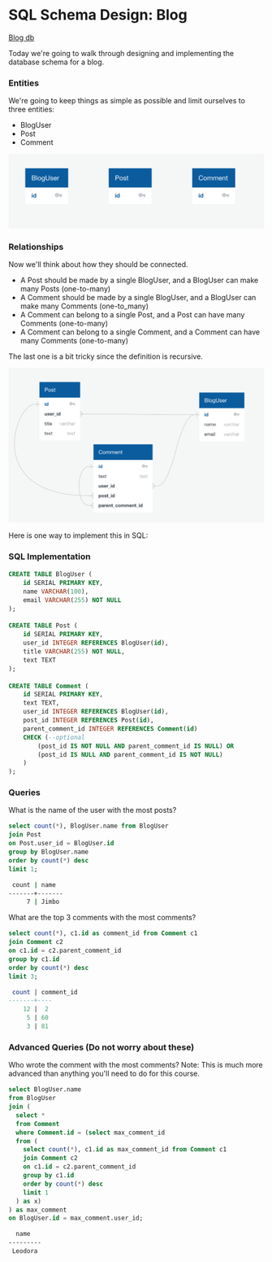 # SQL Schema Design: Blog

[Blog db](https://github.com/code-platoon-assignments/blog-db)

Today we're going to walk through designing and implementing the database schema for a blog.

### Entities
We're going to keep things as simple as possible and limit ourselves to three entities:
- BlogUser
- Post
- Comment

![initial](./readme/initial.png)

### Relationships
Now we'll think about how they should be connected.

- A Post should be made by a single BlogUser, and a BlogUser can make many Posts (one-to-many)
- A Comment should be made by a single BlogUser, and a BlogUser can make many Comments (one-to_many)
- A Comment can belong to a single Post, and a Post can have many Comments (one-to-many)
- A Comment can belong to a single Comment, and a Comment can have many Comments (one-to-many)

The last one is a bit tricky since the definition is recursive. 

![final](./readme/final.png)

Here is one way to implement this in SQL:

### SQL Implementation
```sql
CREATE TABLE BlogUser (
    id SERIAL PRIMARY KEY,
    name VARCHAR(100),
    email VARCHAR(255) NOT NULL
);

CREATE TABLE Post (
    id SERIAL PRIMARY KEY,
    user_id INTEGER REFERENCES BlogUser(id),
    title VARCHAR(255) NOT NULL,
    text TEXT
);

CREATE TABLE Comment (
    id SERIAL PRIMARY KEY,
    text TEXT,
    user_id INTEGER REFERENCES BlogUser(id),
    post_id INTEGER REFERENCES Post(id),
    parent_comment_id INTEGER REFERENCES Comment(id)
    CHECK (--optional
        (post_id IS NOT NULL AND parent_comment_id IS NULL) OR
        (post_id IS NULL AND parent_comment_id IS NOT NULL)
    )
);
```

### Queries
What is the name of the user with the most posts?
```sql
select count(*), BlogUser.name from BlogUser
join Post
on Post.user_id = BlogUser.id
group by BlogUser.name
order by count(*) desc
limit 1;
```
```bash
 count | name  
-------+-------
     7 | Jimbo
```

What are the top 3 comments with the most comments?
```sql
select count(*), c1.id as comment_id from Comment c1
join Comment c2 
on c1.id = c2.parent_comment_id
group by c1.id
order by count(*) desc
limit 3;
```
```sql
 count | comment_id 
-------+----
    12 |  2
     5 | 60
     3 | 81
```

### Advanced Queries (Do not worry about these)
Who wrote the comment with the most comments?
Note: This is much more advanced than anything you'll need to do for this course.
```sql
select BlogUser.name
from BlogUser
join (
  select *
  from Comment
  where Comment.id = (select max_comment_id 
  from (
    select count(*), c1.id as max_comment_id from Comment c1
    join Comment c2 
    on c1.id = c2.parent_comment_id
    group by c1.id
    order by count(*) desc
    limit 1
  ) as x)
) as max_comment
on BlogUser.id = max_comment.user_id;
```
```bash
  name   
---------
 Leodora
```
